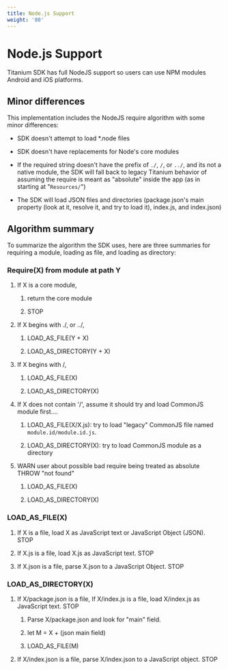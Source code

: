 ```yaml
---
title: Node.js Support
weight: '80'
---
```


# Node.js Support

Titanium SDK has full NodeJS support so users can use NPM modules Android and iOS platforms.

## Minor differences

This implementation includes the NodeJS require algorithm with some minor differences:

* SDK doesn't attempt to load \*.node files

* SDK doesn't have replacements for Node's core modules

* If the required string doesn't have the prefix of `./`, `/`, or `../`, and its not a native module, the SDK will fall back to legacy Titanium behavior of assuming the require is meant as "absolute" inside the app (as in starting at "`Resources/`")

* The SDK will load JSON files and directories (package.json's main property (look at it, resolve it, and try to load it), index.js, and index.json)

## Algorithm summary

To summarize the algorithm the SDK uses, here are three summaries for requiring a module, loading as file, and loading as directory:

### Require(X) from module at path Y

1. If X is a core module,

    1. return the core module

    2. STOP

2. If X begins with ./, or ../,

    1. LOAD\_AS\_FILE(Y + X)

    2. LOAD\_AS\_DIRECTORY(Y + X)

3. If X begins with /,

    1. LOAD\_AS\_FILE(X)

    2. LOAD\_AS\_DIRECTORY(X)

4. If X does not contain '/', assume it should try and load CommonJS module first....

    1. LOAD\_AS\_FILE(X/X.js): try to load "legacy" CommonJS file named `module.id/module.id.js`.

    2. LOAD\_AS\_DIRECTORY(X): try to load CommonJS module as a directory

5. WARN user about possible bad require being treated as absolute THROW "not found"

    1. LOAD\_AS\_FILE(X)

    2. LOAD\_AS\_DIRECTORY(X)

### LOAD\_AS\_FILE(X)

1. If X is a file, load X as JavaScript text or JavaScript Object (JSON). STOP

2. If X.js is a file, load X.js as JavaScript text. STOP

3. If X.json is a file, parse X.json to a JavaScript Object. STOP

### LOAD\_AS\_DIRECTORY(X)

1. If X/package.json is a file, If X/index.js is a file, load X/index.js as JavaScript text. STOP

    1. Parse X/package.json and look for "main" field.

    2. let M = X + (json main field)

    3. LOAD\_AS\_FILE(M)

2. If X/index.json is a file, parse X/index.json to a JavaScript object. STOP
